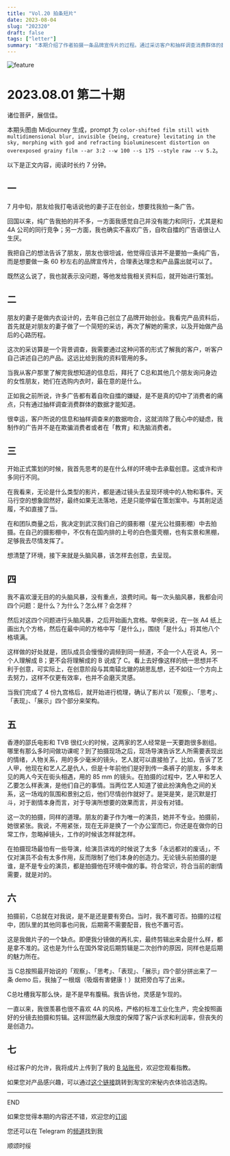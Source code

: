 ```yaml
---
title: "Vol.20 拍条短片"
date: 2023-08-04
slug: "202320"
draft: false
tags: ["letter"]
summary: "本期介绍了作者拍摄一条品牌宣传片的过程。通过采访客户和抽样调查消费群体的数据，作者确定了广告的创意方向。在拍摄前，作者和团队成员进行了头脑风暴和九宫格创意，最终确定了影片的架构。在拍摄现场，作者鼓励演员放松心态，自然表演。最终，作者上传了成片到B站，并提供了产品购买链接。"
---
```


![feature](https://cos.justgoidea.com/justgoidea/uPic/2023/08/01/F97Aby.jpg)

# 2023.08.01 第二十期

诸位菩萨，展信佳。

本期头图由 Midjourney 生成，prompt 为 `color-shifted film still with multidimensional blur, invisible {being, creature} levitating in the sky, morphing with god and refracting bioluminescent distortion on overexposed grainy film --ar 3:2 --w 100 --s 175 --style raw --v 5.2`。

以下是正文内容，阅读时长约 7 分钟。

## 一

7 月中旬，朋友给我打电话说他的妻子正在创业，想要找我拍一条广告。

回国以来，纯广告我拍的并不多，一方面我感觉自己并没有能力和同行，尤其是和 4A 公司的同行竞争；另一方面，我也确实不喜欢广告，自吹自擂的广告语很让人生厌。

我把自己的想法告诉了朋友，朋友也很坦诚，他觉得应该并不是要拍一条纯广告，而是想要做一条 60 秒左右的品牌宣传片，合理表达理念和产品露出就可以了。

既然这么说了，我也就表示没问题，等他发给我相关资料后，就开始进行策划。

## 二

朋友的妻子是做内衣设计的，去年自己创立了品牌开始创业。我看完产品资料后，首先就是对朋友的妻子做了一个简短的采访，再次了解她的需求，以及开始做产品后的心路历程。

这次的采访算是一个背景调查，我需要通过这种问答的形式了解我的客户，听客户自己讲述自己的产品。这远比给到我的资料管用的多。

当我从客户那里了解完我想知道的信息后，拜托了 C总和其他几个朋友询问身边的女性朋友，她们在选购内衣时，最在意的是什么。

正如我之前所说，许多广告都有着自吹自擂的嫌疑，是不是真的切中了消费者的痛点，只有通过抽样调查消费群体的数据才能知道。

很幸运，客户所说的信息和抽样调查来的数据吻合，这就消除了我心中的疑虑，我制作的广告并不是在欺骗消费者或者在「教育」和洗脑消费者。

## 三

开始正式策划的时候，我首先思考的是在什么样的环境中去承载创意。这或许和许多同行不同。

在我看来，无论是什么类型的影片，都是通过镜头去呈现环境中的人物和事件。天马行空的想象固然好，最终如果无法落地，还是只能停留在策划案中。与其削足适履，不如直接了当。

在和团队商量之后，我决定到武汉我们自己的摄影棚（星光公社摄影棚）中去拍摄。在自己的摄影棚中，不仅有在国内排的上号的白色蛋壳棚，也有实景和黑棚，足够我去尽情发挥了。

想清楚了环境，接下来就是头脑风暴，该怎样去创意，去呈现。

## 四

我不喜欢漫无目的的头脑风暴，没有重点，浪费时间。每一次头脑风暴，我都会问四个问题：是什么？为什么？怎么样？会怎样？

然后对这四个问题进行头脑风暴，之后开始画九宫格。举例来说，在一张 A4 纸上画出九个方格，然后在最中间的方格中写「是什么」，围绕「是什么」将其他八个格填满。

这样做的好处就是，团队成员会慢慢的调频到同一频道，不会一个人在说 A，另一个人理解成 B；更不会将理解成的 B 说成了 C。看上去好像这样的统一思想并不利于创意，可实际上，在创意阶段与其南辕北辙的胡思乱想，还不如往一个方向上去努力，这样不仅更有效率，也并不会磨灭灵感。

当我们完成了 4 份九宫格后，就开始进行梳理，确认了影片以「观察」、「思考」、「表现」、「展示」四个部分来架构。

## 五

香港的邵氏电影和 TVB 很红火的时候，这两家的艺人经常是一天要跑很多剧组。哪里有那么多时间做功课呢？到了拍摄现场之后，现场导演告诉艺人所需要表现出的情绪，人物关系，用的多少毫米的镜头，艺人就可以直接拍了。比如，告诉了艺人甲，他现在和艺人乙是仇人，但是十年前他们是好到传一条裤子的朋友，多年未见的两人今天在街头相遇，用的 85 mm 的镜头。在拍摄的过程中，艺人甲和艺人乙要怎么样表演，是他们自己的事情。当两位艺人知道了彼此扮演角色之间的关系，这一场戏的氛围和景别之后，他们尽情创作就好了。是哭是笑，是沉默是打斗，对于剧情本身而言，对于导演所想要的效果而言，并没有对错。

这一次的拍摄，同样的道理。朋友的妻子作为唯一的演员，她并不专业。拍摄前，她很紧张。我说，不用紧张，现在无非是换了一个办公室而已，你还是在做你的日常工作，忽略掉镜头，工作的时候该怎样就怎样。

在拍摄现场最怕有一些导演，给演员讲戏的时候说了太多「永远都对的废话」，不仅对演员不会有太多作用，反而限制了他们本身的创造力。无论镜头前拍摄的是谁，是不是专业的演员，都是拍摄他在环境中做的事。符合常识，符合当前的剧情需要，就是对的。

## 六

拍摄前，C总就在对我说，是不是还是要有旁白。当时，我不置可否。拍摄的过程中，团队里的其他同事也问我，后期需不需要配音，我也不置可否。

这是我做片子的一个缺点。即便我分镜做的再扎实，最终剪辑出来会是什么样，都是拿不准的。这也是为什么在国外常说后期剪辑是二次创作的原因，同样也是后期的魅力所在。

当 C总按照最开始说的「观察」、「思考」、「表现」、「展示」四个部分拼出来了一条 demo 后，我抽了一根烟（吸烟有害健康！）就把旁白写了出来。

C总吐槽我写那么快，是不是早有腹稿。我告诉他，灵感是乍现的。

一直以来，我很羡慕也很不喜欢 4A 的风格，严格的标准工业化生产，完全按照画好的分镜去拍摄和剪辑。这样固然最大限度的保障了客户诉求和利润率，但丧失的是创造力。

## 七

经过客户的允许，我将成片上传到了我的 [B 站账号](https://www.bilibili.com/video/BV1Hk4y1g7Dz/?share_source=copy_web&vd_source=618c87196112ad7b6c2adc77036f5b16)，欢迎您观看指教。

如果您对产品感兴趣，可以通过[这个链接](https://shop474746526.m.taobao.com/?ut_sk=1.ZFt2Xu0RiAIDAA0FV5v/xc7U_21380790_1691137018000.Copy.shop&weexShopSubTab=shopindex&sourceType=shop&weexShopTab=shopindexbar&suid=0B642E47-33D2-4378-ABD0-ED4CEDD16514&shareUniqueId=22593351228&un=a0a8738bfa645d207c7348bd5d2a73c9&share_crt_v=1&un_site=0&spm=a2159r.13376460.0.0&sp_abtk=common_shop_commonInfo&sp_tk=6IO95aW95ZCO5LqG6L%2BZ5LqO5p2l5Y%2Bv5Lmf5aSp5Zyo&cpp=1&shareurl=true&short_name=h.5ckbniu&bxsign=scdtJPVzKs_rsNJs_j7pcvpWR_M1J0xf7YPlxM-Ba0S9-3Nb-rQGh1a-a2MZObFPajUgQvfFjXPjsEGEEjNBFTTLsgcOIBzQ9liLaVzvcs1-gxFYXqBGEjhFZbIvti4z8oD&app=chrome)跳转到淘宝的宋秘内衣体验店选购。

---

END

如果您觉得本期的内容还不错，欢迎您的[订阅](https://justgoidea.com/newsletter/)

您还可以在 Telegram 的[频道](https://t.me/justgoidea)找到我

顺颂时绥
